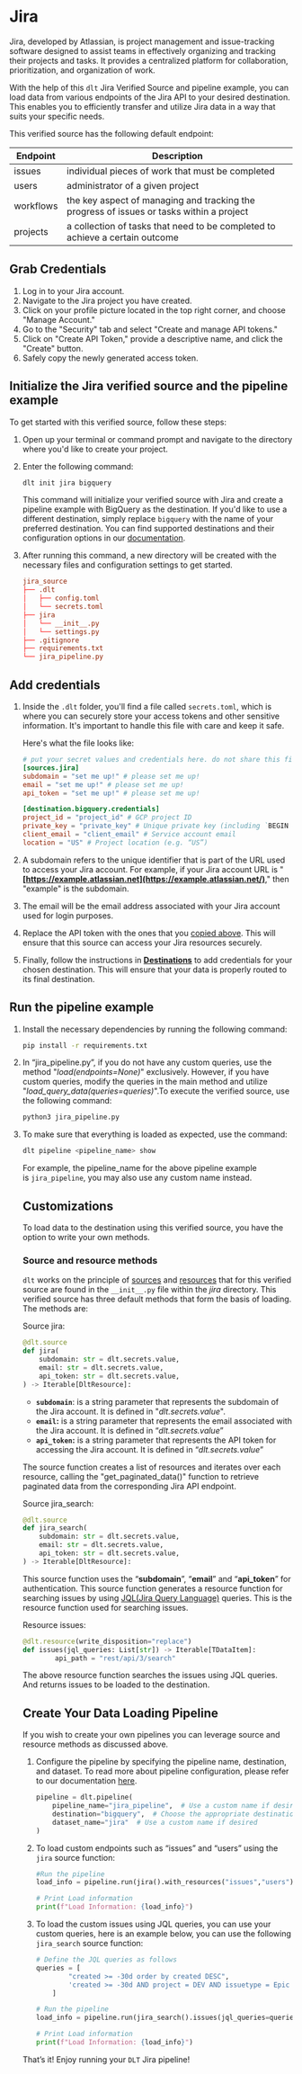 # Jira

Jira, developed by Atlassian, is project management and issue-tracking software designed to assist teams in effectively organizing and tracking their projects and tasks. It provides a centralized platform for collaboration, prioritization, and organization of work.

With the help of this `dlt` Jira Verified Source and pipeline example, you can load data from various endpoints of the Jira API to your desired destination. This enables you to efficiently transfer and utilize Jira data in a way that suits your specific needs.

This verified source has the following default endpoint:

| Endpoint | Description |
| --- | --- |
| issues | individual pieces of work that must be completed |
| users | administrator of a given project |
| workflows | the key aspect of managing and tracking the progress of issues or tasks within a project |
| projects | a collection of tasks that need to be completed to achieve a certain outcome |

## Grab Credentials

1. Log in to your Jira account.
2. Navigate to the Jira project you have created.
3. Click on your profile picture located in the top right corner, and choose "Manage Account."
4. Go to the "Security" tab and select "Create and manage API tokens."
5. Click on "Create API Token," provide a descriptive name, and click the "Create" button.
6. Safely copy the newly generated access token.

## Initialize the Jira verified source and the pipeline example

To get started with this verified source, follow these steps:

1. Open up your terminal or command prompt and navigate to the directory where you'd like to create your project.
2. Enter the following command:
    
    ```bash
    dlt init jira bigquery
    ```
    
    This command will initialize your verified source with Jira and create a pipeline example with BigQuery as the destination. If you'd like to use a different destination, simply replace `bigquery` with the name of your preferred destination. You can find supported destinations and their configuration options in our [documentation](https://dlthub.com/docs/dlt-ecosystem/destinations).
    
3. After running this command, a new directory will be created with the necessary files and configuration settings to get started.
    
    ```toml
    jira_source
    ├── .dlt
    │   ├── config.toml
    │   └── secrets.toml
    ├── jira
    │   └── __init__.py
    │   └── settings.py
    ├── .gitignore
    ├── requirements.txt
    └── jira_pipeline.py
    ```
    

## **Add credentials**

1. Inside the `.dlt` folder, you'll find a file called `secrets.toml`, which is where you can securely store your access tokens and other sensitive information. It's important to handle this file with care and keep it safe.
    
    Here's what the file looks like:
    
    ```toml
    # put your secret values and credentials here. do not share this file and do not push it to github
    [sources.jira]
    subdomain = "set me up!" # please set me up!
    email = "set me up!" # please set me up!
    api_token = "set me up!" # please set me up!
    
    [destination.bigquery.credentials]
    project_id = "project_id" # GCP project ID
    private_key = "private_key" # Unique private key (including `BEGIN and END PRIVATE KEY`)
    client_email = "client_email" # Service account email
    location = "US" # Project location (e.g. “US”)
    ```
    
2. A subdomain refers to the unique identifier that is part of the URL used to access your Jira account. For example, if your Jira account URL is "**[https://example.atlassian.net](https://example.atlassian.net/)**," then "example" is the subdomain.
3. The email will be the email address associated with your Jira account used for login purposes.
4. Replace the API token with the ones that you [copied above](https://www.notion.so/jira.md#grab-credentials). This will ensure that this source can access your Jira resources securely.
5. Finally, follow the instructions in **[Destinations](https://dlthub.com/docs/dlt-ecosystem/destinations)** to add credentials for your chosen destination. This will ensure that your data is properly routed to its final destination.

## Run the pipeline example

1. Install the necessary dependencies by running the following command:
    
    ```bash
    pip install -r requirements.txt
    ```
    
2. In “jira_pipeline.py”, if you do not have any custom queries, use the method "*load(endpoints=None)*" exclusively. However, if you have custom queries, modify the queries in the main method and utilize "*load_query_data(queries=queries)*".To execute the verified source, use the following command:
    
    ```bash
    python3 jira_pipeline.py
    ```
    
3. To make sure that everything is loaded as expected, use the command:
    
    ```bash
    dlt pipeline <pipeline_name> show
    ```
    
    For example, the pipeline_name for the above pipeline example is `jira_pipeline`, you may also use any custom name instead.
    
    ## Customizations
    
    To load data to the destination using this verified source, you have the option to write your own methods.
    
    ### **Source and resource methods**
    
    `dlt` works on the principle of [sources](https://dlthub.com/docs/general-usage/source) and [resources](https://dlthub.com/docs/general-usage/resource) that for this verified source are found in the `__init__.py` file within the *jira* directory. This verified source has three default methods that form the basis of loading. The methods are:
    
    Source jira:
    
    ```python
    @dlt.source
    def jira(
        subdomain: str = dlt.secrets.value,
        email: str = dlt.secrets.value,
        api_token: str = dlt.secrets.value,
    ) -> Iterable[DltResource]:
    ```
    
    - **`subdomain`**: is a string parameter that represents the subdomain of the Jira account. It is defined in "*dlt.secrets.value*".
    - **`email`:** is a string parameter that represents the email associated with the Jira account. It is defined in “*dlt.secrets.value*”
    - **`api_token`:** is a string parameter that represents the API token for accessing the Jira account. It is defined in “*dlt.secrets.value*”
    
    The source function creates a list of resources and iterates over each resource, calling the "get_paginated_data()" function to retrieve paginated data from the corresponding Jira API endpoint.
    
    Source jira_search:
    
    ```python
    @dlt.source
    def jira_search(
        subdomain: str = dlt.secrets.value,
        email: str = dlt.secrets.value,
        api_token: str = dlt.secrets.value,
    ) -> Iterable[DltResource]:
    ```
    
    This source function uses the “**subdomain**”, “**email**” and “**api_token**” for authentication. This source function generates a resource function for searching issues by using [JQL(Jira Query Language)](https://support.atlassian.com/jira-service-management-cloud/docs/use-advanced-search-with-jira-query-language-jql/) queries. This is the resource function used for searching issues.
    
    Resource issues:
    
    ```python
    @dlt.resource(write_disposition="replace")
    def issues(jql_queries: List[str]) -> Iterable[TDataItem]:
    		api_path = "rest/api/3/search"
    ```
    
    The above resource function searches the issues using JQL queries. And returns issues to be loaded to the destination.
    
    ## **Create Your Data Loading Pipeline**
    
    If you wish to create your own pipelines you can leverage source and resource methods as discussed above.
    
    1. Configure the pipeline by specifying the pipeline name, destination, and dataset. To read more about pipeline configuration, please refer to our documentation [here](https://dlthub.com/docs/general-usage/pipeline).
        
        ```python
        pipeline = dlt.pipeline(
            pipeline_name="jira_pipeline",  # Use a custom name if desired
            destination="bigquery",  # Choose the appropriate destination (e.g., duckdb, redshift, post)
            dataset_name="jira"  # Use a custom name if desired
        )
        ```
        
    2. To load custom endpoints such as “issues” and “users” using the `jira` source function:
        
        ```python
        #Run the pipeline
        load_info = pipeline.run(jira().with_resources("issues","users"))
        
        # Print Load information
        print(f"Load Information: {load_info}")
        ```
        
    3. To load the custom issues using JQL queries, you can use your custom queries, here is an example below, you can use the following `jira_search` source function:
        
        ```python
        # Define the JQL queries as follows
        queries = [
                "created >= -30d order by created DESC",
                'created >= -30d AND project = DEV AND issuetype = Epic AND status = "In Progress" order by created DESC',
            ]
        
        # Run the pipeline
        load_info = pipeline.run(jira_search().issues(jql_queries=queries))
        
        # Print Load information
        print(f"Load Information: {load_info}")
        ```
        
    
    That’s it! Enjoy running your `DLT` Jira pipeline!
